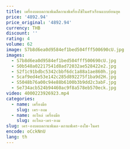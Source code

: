 ```yaml
---
title: เครื่องบดบดกาแฟเมล็ดกาแฟเครื่องใช้ในครัวเรือนแบบย้อนยุค
price: '4892.94'
price_original: '4892.94'
currency: THB
discount: ''
rating: 4
volume: 62
image: S7b8d6ea0d9584ef1bed504fff500690cU.jpg
images:
  - S7b8d6ea0d9584ef1bed504fff500690cU.jpg
  - S0b548a02217541d8ad72032ae528422e2.jpg
  - S2f1c91bdbc5342cbbf6dc1a88a1ae860h.jpg
  - Scaf9ed4e53e142c285d892275f1ba9d2H.jpg
  - S5048b76a00c94e88b6100b3b9dd2c3abF.jpg
  - Se734acb524b94460ac9f8a578eb570eck.jpg
video: 4000223926923.mp4
categories:
  - name: เครื่องมือ
    slug: เคร-องม
  - name: อะไหล่ เครื่องมือ
    slug: อะไหล-เคร-องม
slug: เคร-องบดบดกาแฟเมล-ดกาแฟเคร-องใช-ในคร
encode: oCckNnU
lang: th
---
```

  